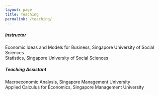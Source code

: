 ```yaml
---
layout: page
title: Teaching 
permalink: /teaching/
---
```


##### Instructor
Economic Ideas and Models for Business, Singapore University of Social Sciences\
Statistics, Singapore University of Social Sciences

##### Teaching Assistant
Macroeconomic Analysis, Singapore Management University\
Applied Calculus for Economics, Singapore Management University
